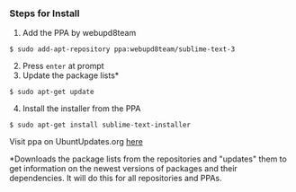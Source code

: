 ### Steps for Install

1. Add the PPA by webupd8team

  ```
  $ sudo add-apt-repository ppa:webupd8team/sublime-text-3
  ```
2. Press `enter` at prompt
3. Update the package lists*

  ```
  $ sudo apt-get update
  ```
4. Install the installer from the PPA

  ```
  $ sudo apt-get install sublime-text-installer
  ```

Visit ppa on UbuntUpdates.org [here](http://www.ubuntuupdates.org/ppa/sublime_text_3)

*Downloads the package lists from the repositories and "updates" them to get information on the newest versions of packages and their dependencies. It will do this for all repositories and PPAs.

